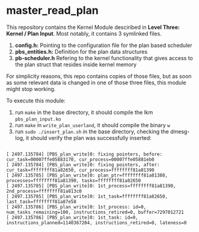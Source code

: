 # master_read_plan

This repository contains the Kernel Module desciribed in **Level Three: Kernel / Plan Input**. Most notably, it contains 3 symlinked files.

1. **config.h:** Pointing to the configuration file for the plan based scheduler
2. **pbs_entities.h:** Definition for the plan data structures
3. **pb-scheduler.h** Refering to the kernel functionality that gives access to the plan struct that resides inside kernel memory

For simplicity reasons, this repo contains copies of those files, but as soon as some relevant data is changed in one of those three files, this module might stop working.

To execute this module:

1. run `make` in the base directory, it should compile the lkm `pbs_plan_input.ko`
2. run `make` in `write_plan_userland`, it should compile the binary `w`
3. run `sudo ./insert_plan.sh` in the base directory, checking the dmesg-log, it should verify the plan was successfully inserted:

```

[ 2497.135784] [PBS_plan_write]0: fixing pointers, before: cur_task=00007ffe05883170, cur_process=00007ffe05881eb0
[ 2497.135784] [PBS_plan_write]0: fixing pointers, after: cur_task=ffffffff81a82650, cur_process=ffffffff81a81390
[ 2497.135785] [PBS_plan_write]0: plan_ptr=ffffffff81a81380, processes=ffffffff81a81390, tasks=ffffffff81a82650
[ 2497.135785] [PBS_plan_write]0: 1st_process=ffffffff81a81390, 2nd_process=ffffffff81a813c0
[ 2497.135785] [PBS_plan_write]0: 1st_task=ffffffff81a82650, last_task=ffffffff81a87e58
[ 2497.135786] [PBS_plan_write]0: 1st_process: id=0, num_tasks_remaining=100, instructions_retired=0, buffer=7297012721
[ 2497.135786] [PBS_plan_write]0: 1st_task: id=0, instructions_planned=1140367204, instructions_retired=0, lateness=0


```
